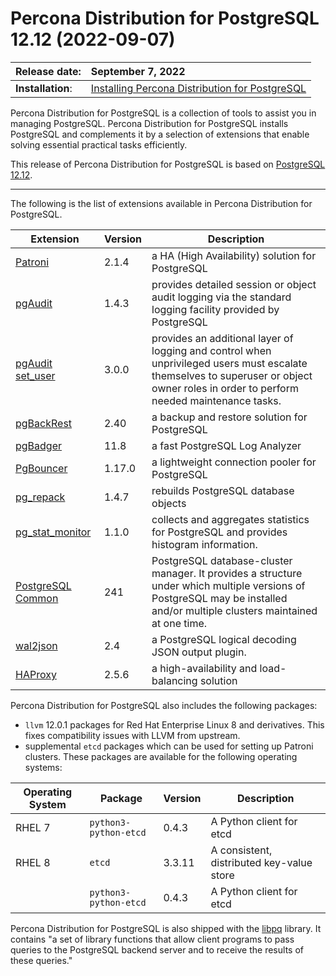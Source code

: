 # Percona Distribution for PostgreSQL 12.12 (2022-09-07)


| Release date:     | September 7, 2022      |
|:------------------|:----------------------|
| **Installation**: | [Installing Percona Distribution for PostgreSQL](installing.md) |

Percona Distribution for PostgreSQL is a collection of tools to assist you in managing PostgreSQL. Percona Distribution for PostgreSQL
installs PostgreSQL and complements it by a selection of extensions that
enable solving essential practical tasks efficiently.

This release of Percona Distribution for PostgreSQL is based on [PostgreSQL 12.12](https://www.postgresql.org/docs/release/12.12/). 

-----------------------------------------------------------------------------

The following is the list of extensions available in Percona Distribution for PostgreSQL.


| Extension           | Version        | Description                  |
| ------------------- | -------------- | ---------------------------- |
| [Patroni](https://patroni.readthedocs.io/en/latest/) | 2.1.4 | a HA (High Availability) solution for PostgreSQL |
| [pgAudit](https://www.pgaudit.org/)             | 1.4.3   | provides detailed session or object audit logging via the standard logging facility provided by PostgreSQL                |
|[pgAudit set_user](https://github.com/pgaudit/set_user)|3.0.0| provides an additional layer of logging and control when unprivileged users must escalate themselves to superuser or object owner roles in order to perform needed maintenance tasks.|
| [pgBackRest](https://pgbackrest.org/)           | 2.40    | a backup and restore solution for PostgreSQL       |
|[pgBadger](https://github.com/darold/pgbadger)    | 11.8    | a fast PostgreSQL Log Analyzer               |
| [PgBouncer](https://www.pgbouncer.org/)          | 1.17.0  | a lightweight connection pooler for PostgreSQL      |
| [pg_repack](https://github.com/reorg/pg_repack) | 1.4.7   | rebuilds PostgreSQL database objects           |
| [pg_stat_monitor](https://github.com/percona/pg_stat_monitor)                                            | 1.1.0 | collects and aggregates statistics for PostgreSQL and provides histogram information. |
| [PostgreSQL Common](https://packages.debian.org/sid/percona-postgresql-common)| 241 | PostgreSQL database-cluster manager. It provides a structure under which multiple versions of PostgreSQL may be installed and/or multiple clusters maintained at one time.|
|[wal2json](https://github.com/eulerto/wal2json)   | 2.4     | a PostgreSQL logical decoding JSON output plugin.  |
|[HAProxy](http://www.haproxy.org/) | 2.5.6 | a high-availability and load-balancing solution |


 
Percona Distribution for PostgreSQL also includes the following packages:

* `llvm` 12.0.1 packages for Red Hat Enterprise Linux 8 and derivatives. This fixes compatibility issues with LLVM from upstream.
* supplemental `etcd` packages which can be used for setting up Patroni clusters. These packages are available for the following operating systems:

|  Operating System   | Package              | Version | Description        |
| ------------------- | ---------------------| --------| ------------------ |
| RHEL 7            |`python3-python-etcd` | 0.4.3   | A Python client for etcd     |
| RHEL 8            | `etcd`               | 3.3.11  | A consistent, distributed key-value store|
|                     | `python3-python-etcd`| 0.4.3   | A Python client for etcd     |



Percona Distribution for PostgreSQL is also shipped with the [libpq](https://www.postgresql.org/docs/12/libpq.html) library. It contains "a set of
library functions that allow client programs to pass queries to the PostgreSQL
backend server and to receive the results of these queries." 

